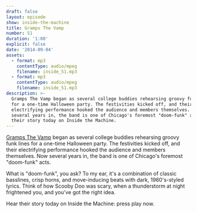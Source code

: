 ```yaml
---
draft: false
layout: episode
show: inside-the-machine
title: Gramps The Vamp
number: 51
duration: '1:00'
explicit: false
date: '2014-09-04'
assets:
  - format: mp3
    contentType: audio/mpeg
    filename: inside_51.mp3
  - format: mp3
    contentType: audio/mpeg
    filename: inside_51.mp3
description: >-
  Gramps The Vamp began as several college buddies rehearsing groovy funk lines
  for a one-time Halloween party. The festivities kicked off, and their
  electrifying performance hooked the audience and members themselves. Now
  several years in, the band is one of Chicago's foremost "doom-funk" acts. Hear
  their story today on Inside the Machine.
---
```

[Gramps The Vamp](http://grampsthevamp.com) began as several college buddies rehearsing groovy funk lines for a one-time Halloween party. The festivities kicked off, and their electrifying performance hooked the audience and members themselves. Now several years in, the band is one of Chicago's foremost "doom-funk" acts.

What is "doom-funk", you ask? To my ear, it's a combination of classic basslines, crisp horns, and move-inducing beats with dark, 1960's-styled lyrics. Think of how Scooby Doo was scary, when a thunderstorm at night frightened you, and you've got the right idea.

Hear their story today on Inside the Machine: press play now.